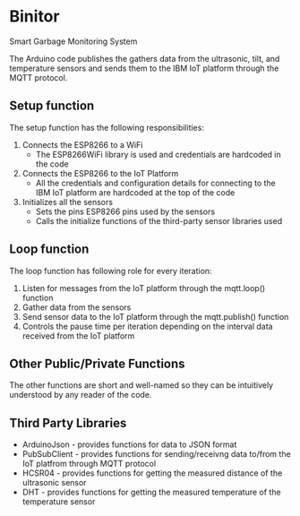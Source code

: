 # Binitor
Smart Garbage Monitoring System

The Arduino code publishes the gathers data from the ultrasonic, tilt, and temperature sensors and sends them to the IBM IoT platform through the MQTT protocol.

## Setup function
The setup function has the following responsibilities:
1. Connects the ESP8266 to a WiFi
   - The ESP8266WiFi library is used and credentials are hardcoded in the code
2. Connects the ESP8266 to the IoT Platform
   - All the credentials and configuration details for connecting to the IBM IoT platform are hardcoded at the top of the code
3. Initializes all the sensors
   - Sets the pins ESP8266 pins used by the sensors
   - Calls the initialize functions of the third-party sensor libraries used

## Loop function
The loop function has following role for every iteration:
1. Listen for messages from the IoT platform through the mqtt.loop() function
2. Gather data from the sensors
3. Send sensor data to the IoT platform through the mqtt.publish() function
4. Controls the pause time per iteration depending on the interval data received from the IoT platform

## Other Public/Private Functions
The other functions are short and well-named so they can be intuitively understood by any reader of the code.

## Third Party Libraries
- ArduinoJson - provides functions for data to JSON format
- PubSubClient - provides functions for sending/receivng data to/from the IoT platfrom through MQTT protocol
- HCSR04 - provides functions for getting the measured distance of the ultrasonic sensor
- DHT - provides functions for getting the measured temperature of the temperature sensor
